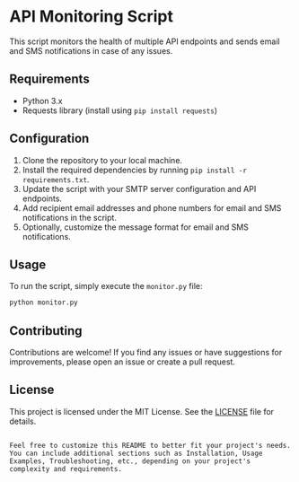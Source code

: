 # API Monitoring Script

This script monitors the health of multiple API endpoints and sends email and SMS notifications in case of any issues.

## Requirements

- Python 3.x
- Requests library (install using `pip install requests`)

## Configuration

1. Clone the repository to your local machine.
2. Install the required dependencies by running `pip install -r requirements.txt`.
3. Update the script with your SMTP server configuration and API endpoints.
4. Add recipient email addresses and phone numbers for email and SMS notifications in the script.
5. Optionally, customize the message format for email and SMS notifications.

## Usage

To run the script, simply execute the `monitor.py` file:

```bash
python monitor.py
```

## Contributing

Contributions are welcome! If you find any issues or have suggestions for improvements, please open an issue or create a pull request.

## License

This project is licensed under the MIT License. See the [LICENSE](LICENSE) file for details.
```

Feel free to customize this README to better fit your project's needs. You can include additional sections such as Installation, Usage Examples, Troubleshooting, etc., depending on your project's complexity and requirements.
